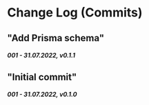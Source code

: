 # Change Log (Commits)

<!--
Major.Minor.Patch:

Major:
- New Feature(s) that break API
- Stable release

Minor:
- New feature
- Feature change
- Feature removal
- Dependencies minor/major update
- Security fix

Patch:
- New content
- Update content
- Content removal
- Dependencies patch update
- Layout improvement
- Performance improvement
-->


<!-- "In this commit I ..." -->

## "Add Prisma schema"
##### 001 - 31.07.2022, v0.1.1

## "Initial commit"
##### 001 - 31.07.2022, v0.1.0